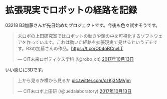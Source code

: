 # 拡張現実でロボットの経路を記録
03218 B3加藤さんが先日始めたプロジェクトです。今後も色々試すそうです。

<blockquote class="twitter-tweet" data-lang="ja"><p lang="ja" dir="ltr">未ロボの上田研究室ではロボットの動きや頭の中を可視化するソフトウェアを作っています。これは動いた経路を拡張現実で見せるというデモです。B3の加藤さんの作品。<a href="https://t.co/O04oBCnvLT">https://t.co/O04oBCnvLT</a></p>&mdash; CIT未来ロボティクス学科 (\@robo_cit) <a href="https://twitter.com/robo_cit/status/918796967278403584?ref_src=twsrc%5Etfw">2017年10月13日</a></blockquote>
<script async src="//platform.twitter.com/widgets.js" charset="utf-8"></script>

いい感じに3Dです。

<blockquote class="twitter-tweet" data-lang="ja"><p lang="ja" dir="ltr">上から見るか横から見るか <a href="https://t.co/czKj3NMVjm">pic.twitter.com/czKj3NMVjm</a></p>&mdash; CIT未ロボ上田研 (\@uedalaboratory) <a href="https://twitter.com/uedalaboratory/status/918822258725888000?ref_src=twsrc%5Etfw">2017年10月13日</a></blockquote>
<script async src="//platform.twitter.com/widgets.js" charset="utf-8"></script>
